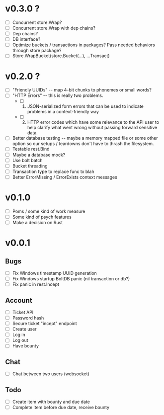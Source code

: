 # v0.3.0 ?

- [ ] Concurrent store.Wrap?
- [ ] Concurrent store.Wrap with dep chains?
- [ ] Dep chains?
- [ ] DB interface?
- [ ] Optimize buckets / transactions in packages?  Pass needed behaviors
   through store package?
- [ ] Store.WrapBucket(store.Bucket(...), ...Transact)

# v0.2.0 ?

- [ ] "Friendly UUIDs" -- map 4-bit chunks to phonemes or small words?
- [ ] "HTTP Errors" -- this is really two problems.
  - [ ] 1. JSON-serialized form errors that can be used to indicate problems
       in a context-friendly way
  - [ ] 2. HTTP error codes which have some relevance to the API user to help
       clarify what went wrong without passing forward sensitive data.
- [ ] Better database testing -- maybe a memory mapped file or some other
   option so our setups / teardowns don't have to thrash the filesystem.
- [ ] Testable rest.Bind
- [ ] Maybe a database mock?
- [ ] Use bolt batch
- [ ] Bucket threading
- [ ] Transaction type to replace func tx blah
- [ ] Better ErrorMissing / ErrorExists context messages

# v0.1.0

- [ ] Poms / some kind of work measure
- [ ] Some kind of psych features
- [ ] Make a decision on Rust

# v0.0.1

## Bugs

- [ ] Fix Windows timestamp UUID generation
- [ ] Fix Windows startup BoltDB panic (nil transaction or db?)
- [ ] Fix panic in rest.Incept

## Account

- [ ] Ticket API
- [ ] Password hash
- [ ] Secure ticket "incept" endpoint
- [ ] Create user
- [ ] Log in
- [ ] Log out
- [ ] Have bounty

## Chat

- [ ] Chat between two users (websocket)

## Todo

- [ ] Create item with bounty and due date
- [ ] Complete item before due date, receive bounty
